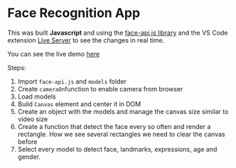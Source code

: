 # Face Recognition App

This was built **Javascript** and using the [face-api.js library](https://github.com/justadudewhohacks/face-api.js/) and the VS Code extension [Live Server](https://marketplace.visualstudio.com/items?itemName=ritwickdey.LiveServer) to see the changes in real time.

You can see the live demo [here](https://corozb.github.io/face-recognition/)

Steps:
1. Import `face-api.js` and `models` folder
2. Create `cameraOn`function to enable camera from browser
3. Load models
4. Build `Canvas` element and center it in DOM
5. Create an object with the models and manage the canvas size similar to video size
6. Create a function that detect the face every so often and render a rectangle. How we see several rectangles we need to clear the canvas before
7. Select every model to detect face, landmarks, expressions, age and gender.
